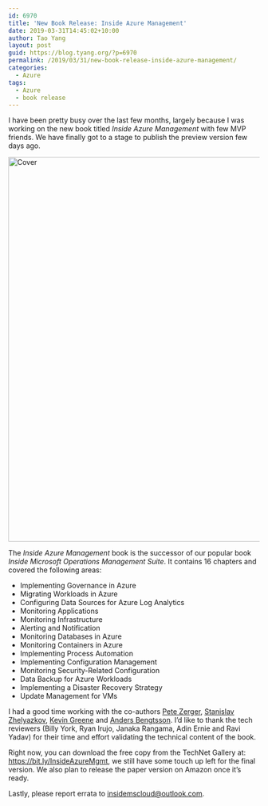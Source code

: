 ```yaml
---
id: 6970
title: 'New Book Release: Inside Azure Management'
date: 2019-03-31T14:45:02+10:00
author: Tao Yang
layout: post
guid: https://blog.tyang.org/?p=6970
permalink: /2019/03/31/new-book-release-inside-azure-management/
categories:
  - Azure
tags:
  - Azure
  - book release
---
```

I have been pretty busy over the last few months, largely because I was working on the new book titled <em>Inside Azure Management</em> with few MVP friends. We have finally got to a stage to publish the preview version few days ago.

<a href="https://blog.tyang.org/wp-content/uploads/2019/03/Cover.jpg"><img width="600" height="769" title="Cover" style="background-image: none" alt="Cover" src="https://blog.tyang.org/wp-content/uploads/2019/03/Cover_thumb.jpg" border="0"></a>

The <em>Inside Azure Management</em> book is the successor of our popular book <em>Inside Microsoft Operations Management Suite</em>. It contains 16 chapters and covered the following areas:

<ul>
    <li>Implementing Governance in Azure</li>
    <li>Migrating Workloads in Azure</li>
    <li>Configuring Data Sources for Azure Log Analytics</li>
    <li>Monitoring Applications</li>
    <li>Monitoring Infrastructure</li>
    <li>Alerting and Notification</li>
    <li>Monitoring Databases in Azure</li>
    <li>Monitoring Containers in Azure</li>
    <li>Implementing Process Automation</li>
    <li>Implementing Configuration Management</li>
    <li>Monitoring Security-Related Configuration</li>
    <li>Data Backup for Azure Workloads</li>
    <li>Implementing a Disaster Recovery Strategy</li>
    <li>Update Management for VMs</li>
</ul>

I had a good time working with the co-authors <a href="https://twitter.com/pzerger" target="_blank" rel="noopener noreferrer">Pete Zerger</a>, <a href="https://twitter.com/StanZhelyazkov/" target="_blank" rel="noopener noreferrer">Stanislav Zhelyazkov</a>, <a href="https://twitter.com/kgreeneit" target="_blank" rel="noopener noreferrer">Kevin Greene</a> and <a href="http://contoso.se/blog/" target="_blank" rel="noopener noreferrer">Anders Bengtsson</a>. I’d like to thank the tech reviewers (Billy York, Ryan Irujo, Janaka Rangama, Adin Ernie and Ravi Yadav) for their time and effort validating the technical content of the book.

Right now, you can download the free copy from the TechNet Gallery at: <a href="https://bit.ly/InsideAzureMgmt">https://bit.ly/InsideAzureMgmt</a>, we still have some touch up left for the final version. We also plan to release the paper version on Amazon once it’s ready.

Lastly, please report errata to <a href="mailto:insidemscloud@outlook.com">insidemscloud@outlook.com</a>.